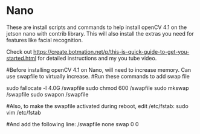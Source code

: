 # Nano
These are install scripts and commands to help install openCV 4.1 on the jetson nano with contrib library. This will also install the extras you need for features like facial recognition.

Check out https://create.botmation.net/p/this-is-quick-guide-to-get-you-started.html
for detailed instructions and my you tube video.

#Before installing openCV 4.1 on Nano, will need to increase memory. Can use swapfile to virtually increase.
#Run these commands to add swap file

sudo fallocate -l 4.0G /swapfile
sudo chmod 600 /swapfile
sudo mkswap /swapfile
sudo swapon /swapfile

#Also, to make the swapfile activated during reboot, edit /etc/fstab:
sudo vim /etc/fstab

#And add the following line:
/swapfile none swap 0 0
